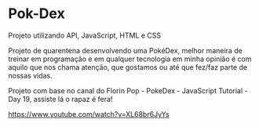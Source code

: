 # Pok-Dex
Projeto utilizando API, JavaScript, HTML e CSS

Projeto de quarentena desenvolvendo uma PokéDex, 
melhor maneira de treinar em programação e em qualquer tecnologia em minha opinião é com aquilo que nos chama atenção, 
que gostamos ou até que fez/faz parte de nossas vidas.

Projeto com base no canal do Florin Pop - PokeDex - JavaScript Tutorial - Day 19, assiste lá o rapaz é fera!

https://www.youtube.com/watch?v=XL68br6JyYs

